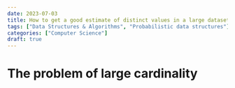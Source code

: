 ```yaml
---
date: 2023-07-03
title: How to get a good estimate of distinct values in a large dataset?
tags: ["Data Structures & Algorithms", "Probabilistic data structures"]
categories: ["Computer Science"]
draft: true
---
```


# The problem of large cardinality

